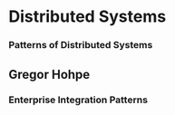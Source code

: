 # Distributed Systems

### Patterns of Distributed Systems

<!--
## Distributed Systems Engineering

Book
https://www.oreilly.com/library/view/designing-data-intensive-applications/9781491903063/

https://github.com/pingcap/talent-plan | pingcap/talent-plan: open source training courses about distributed database and distributed systems

https://ferd.ca/a-distributed-systems-reading-list.html
https://news.ycombinator.com/from?site=ferd.ca
https://news.ycombinator.com/item?id=39303160
https://dancres.github.io/Pages/ | Distributed Systems Reading List

List of Algorithms
http://www.cs.yale.edu/homes/aspnes/classes/465/notes.pdf | Notes on Theory of Distributed Systems

https://newpublic.org/article/1668/a-visual-guide-to-decentralization | A visual guide to decentralization | New_ Public Magazine

https://www.geeksforgeeks.org/types-of-distributed-system/

Distributed Systems
https://en.wikipedia.org/wiki/Distributed_computing
https://www.atlassian.com/microservices/microservices-architecture/distributed-architecture
https://www.atlassian.com/microservices/microservices-architecture/distributed-architecture#:~:text=A%20distributed%20system%20is%20a,of%20failure%20from%20a%20system. | What is a distributed system? | Atlassian
https://www.splunk.com/en_us/blog/learn/distributed-systems.html

https://www.allthingsdistributed.com

5.6 Leader Election using BFS
https://jukkasuomela.fi/da2020/da2020.pdf | Distributed Algorithms 2020
-->

<!--
https://en.wikipedia.org/wiki/Multiversion_concurrency_control | Multiversion concurrency control - Wikipedia
https://en.wikipedia.org/wiki/Non-lock_concurrency_control

https://en.wikipedia.org/wiki/Three-phase_commit_protocol | Three-phase commit protocol - Wikipedia
https://en.wikipedia.org/wiki/Two-phase_commit_protocol | Two-phase commit protocol - Wikipedia
https://en.wikipedia.org/wiki/Two-phase_locking | Two-phase locking - Wikipedia
https://en.wikipedia.org/wiki/Atomic_commit | Atomic commit - Wikipedia
https://en.wikipedia.org/wiki/Non-blocking_algorithm | Non-blocking algorithm - Wikipedia

https://en.wikipedia.org/wiki/Distributed_algorithm | Distributed algorithm - Wikipedia
https://en.wikipedia.org/wiki/Replication_(computing) | Replication (computing) - Wikipedia

https://en.wikipedia.org/wiki/Paxos_(computer_science) | Paxos (computer science) - Wikipedia
https://en.wikipedia.org/wiki/Raft_(algorithm) | Raft (algorithm) - Wikipedia
https://en.wikipedia.org/wiki/Consensus_(computer_science) | Consensus (computer science) - Wikipedia
https://en.wikipedia.org/wiki/Leader_election | Leader election - Wikipedia

Serial Algorithm- RAM
https://en.wikipedia.org/wiki/Parallel_algorithm | Parallel algorithm - Wikipedia

## Raft

https://thesecretlivesofdata.com/raft/ | Raft
https://raft.github.io/ | Raft Consensus Algorithm
-->

<!--
https://martinfowler.com/articles/patterns-of-distributed-systems/ | Patterns of Distributed Systems
https://www.compileralchemy.com/blog/praise-for-patterns-of-distributed-computing/ | Praise for Patterns of Distributed Computing
https://www.amazon.com/Patterns-Distributed-Systems-Addison-Wesley-Signature/dp/0138221987/ref=asc_df_0138221987/?tag=hyprod-20&linkCode=df0&hvadid=693617400601&hvpos=&hvnetw=g&hvrand=1540816189329461302&hvpone=&hvptwo=&hvqmt=&hvdev=c&hvdvcmdl=&hvlocint=&hvlocphy=9024386&hvtargid=pla-2087849617622&psc=1&mcid=070f6a23df7b35429086d7aacabf3e13&gad_source=1 | Patterns of Distributed Systems (Addison-Wesley Signature Series (Fowler)): Joshi, Unmesh: 9780138221980: Amazon.com: Books

Gossip Dissemination
Use a random selection of nodes to pass on information to ensure it reaches all the nodes in the cluster without flooding the network
https://martinfowler.com/articles/patterns-of-distributed-systems/gossip-dissemination.html

HeartBeat
Show a server is available by periodically sending a message to all the other servers.
https://martinfowler.com/articles/patterns-of-distributed-systems/heartbeat.html

Lease
Use time-bound leases for cluster nodes to coordinate their activities.
https://martinfowler.com/articles/patterns-of-distributed-systems/lease.html


## Clock

Clock-Bound Wait
Wait to cover the uncertainty in time across cluster nodes before reading and writing values so that values can be correctly ordered across cluster nodes.
https://martinfowler.com/articles/patterns-of-distributed-systems/clock-bound-wait.html

Generation Clock
A monotonically increasing number indicating the generation of the server.
https://martinfowler.com/articles/patterns-of-distributed-systems/generation-clock.html

Hybrid Clock
Use a combination of system timestamp and logical timestamp to have versions as date and time, which can be ordered
https://martinfowler.com/articles/patterns-of-distributed-systems/hybrid-clock.html

Lamport Clock
Use logical timestamps as a version for a value to allow ordering of values across servers
https://martinfowler.com/articles/patterns-of-distributed-systems/lamport-clock.html

## Consistency, Election, Quorum, Consensus Algorithm

Consistent Core
Maintain a smaller cluster providing stronger consistency to allow the large data cluster to coordinate server activities without implementing quorum-based algorithms.
https://martinfowler.com/articles/patterns-of-distributed-systems/consistent-core.html

Emergent Leader
Order cluster nodes based on their age within the cluster to allow nodes to select a leader without running an explicit election.
https://martinfowler.com/articles/patterns-of-distributed-systems/emergent-leader.html

Leader and Followers
Have a single server to coordinate replication across a set of servers.
https://martinfowler.com/articles/patterns-of-distributed-systems/leader-follower.html

Majority Quorum
Avoid two groups of servers making independent decisions by requiring majority for taking every decision.
https://martinfowler.com/articles/patterns-of-distributed-systems/majority-quorum.html

Paxos
Use two consensus building phases to reach safe consensus even when nodes disconnect
https://martinfowler.com/articles/patterns-of-distributed-systems/paxos.html

## Read Requests

Follower Reads
Serve read requests from followers to achieve better throughput and lower latency
https://martinfowler.com/articles/patterns-of-distributed-systems/follower-reads.html

## Requests

Idempotent Receiver
Identify requests from clients uniquely so you can ignore duplicate requests when client retries
https://martinfowler.com/articles/patterns-of-distributed-systems/idempotent-receiver.html

Request Batch
Combine multiple requests to optimally utilise the network
https://martinfowler.com/articles/patterns-of-distributed-systems/request-batch.html

Request Pipeline
Improve latency by sending multiple requests on the connection without waiting for the response of the previous requests.
https://martinfowler.com/articles/patterns-of-distributed-systems/request-pipeline.html

Request Waiting List
Track client requests which require responses after the criteria to respond is met based on responses from other cluster nodes.
https://martinfowler.com/articles/patterns-of-distributed-systems/request-waiting-list.html

Single-Socket Channel
Maintain the order of the requests sent to a server by using a single TCP connection
https://martinfowler.com/articles/patterns-of-distributed-systems/single-socket-channel.html

Singular Update Queue
Use a single thread to process requests asynchronously to maintain order without blocking the caller.
https://martinfowler.com/articles/patterns-of-distributed-systems/singular-update-queue.html

## Updates

State Watch 
Notify clients when specific values change on the server
https://martinfowler.com/articles/patterns-of-distributed-systems/state-watch.html

Two-Phase Commit
Update resources on multiple nodes in one atomic operation
https://martinfowler.com/articles/patterns-of-distributed-systems/two-phase-commit.html | Two-Phase Commit

Version Vector 
Maintain a list of counters, one per cluster node, to detect concurrent updates

Versioned Value
Store every update to a value with a new version, to allow reading historical values.

## Partitions

Fixed Partitions
Keep the number of partitions fixed to keep the mapping of data to partition unchanged when the size of a cluster changes.
https://martinfowler.com/articles/patterns-of-distributed-systems/fixed-partitions.html

Key-Range Partitions
Partition data in sorted key ranges to efficiently handle range queries.
https://martinfowler.com/articles/patterns-of-distributed-systems/key-range-partitions.html

## Logs

Segmented Log
Split log into multiple smaller files instead of a single large file for easier operations.
https://martinfowler.com/articles/patterns-of-distributed-systems/segmented-log.html

Write-Ahead Log
Provide durability guarantee without the storage data structures to be flushed to disk, by persisting every state change as a command to the append only log.

Replicated Log
Keep the state of multiple nodes synchronized by using a write-ahead log that is replicated to all the cluster nodes.
https://martinfowler.com/articles/patterns-of-distributed-systems/replicated-log.html

High-Water Mark
An index in the write-ahead log showing the last successful replication.
https://martinfowler.com/articles/patterns-of-distributed-systems/high-watermark.html

Low-Water Mark
An index in the write-ahead log showing which portion of the log can be discarded.
https://martinfowler.com/articles/patterns-of-distributed-systems/low-watermark.html
-->

## Gregor Hohpe

<!--
https://architectelevator.com/blog/ | Architect Elevator Blog - The Architect Elevator
https://architectelevator.com/architecture/architect-bookshelf/ | The Architect’s Path (Part 2 - Bookshelf) - The Architect Elevator
https://architectelevator.com/architecture/classic-architecture-books/ | Old Books that Every Architect Should Read - The Architect Elevator
Platform Strategy
https://leanpub.com/platformstrategy
-->

### Enterprise Integration Patterns

<!--
https://www.enterpriseintegrationpatterns.com/patterns/messaging/
https://www.enterpriseintegrationpatterns.com/ramblings/eip1_examples_updated.html
https://enterpriseintegrationpatterns.com/patterns/messaging/toc.html
-->

<!--
Modern examples
https://www.enterpriseintegrationpatterns.com/ramblings/eip1_examples_updated.html
Code
https://github.com/spac3lord/eip

Publish-Subscribe Channel	Google Cloud Pub/sub
Dead Letter Channel	Amazon SQS, Kafka Connect
Return Address	GoLang
Message Expiration	Azure Service Bus, Amazon EventBridge, Google Cloud PubSub
Content-based Router	Apache Camel
Scatter-Gather	Serverless Loan Broker on AWS, Mulesoft ESB, Azure Durable Functions: Fan out/fan in
Message Filter	RabbitMQ
Aggregator	Serverless Loan Broker on AWS (Lambda, DynamoDB), Serverless Loan Broker on GCP (Cloud Function, Datastore)
Process Manager	Serverless Loan Broker with AWS Step Functions, Serverless Loan Broker with GCP Workflows
Content Enricher	Amazon EventBridge Pipes
Transactional Client	Amazon SQS
Event-driven Consumer	RabbitMQ
Competing Consumers	Apache Kafka
Channel Purger	Amazon SQS


Integration Styles
Introduction to Integration Styles
https://www.enterpriseintegrationpatterns.com/patterns/messaging/Chapter1.html
File Transfer	How can I integrate multiple applications so that they work together and can exchange information?
Shared Database	How can I integrate multiple applications so that they work together and can exchange information?
Remote Procedure Invocation	How can I integrate multiple applications so that they work together and can exchange information?
How can I integrate multiple applications so that they work together and can exchange information?

Messaging Systems
Introduction to Messaging Systems	 
Message Channel	How does one application communicate with another using messaging?
Message	How can two applications connected by a message channel exchange a piece of information?
Pipes and Filters	How can we perform complex processing on a message while maintaining independence and flexibility?
Message Router	How can you decouple individual processing steps so that messages can be passed to different filters depending on a set of conditions?
Message Translator	How can systems using different data formats communicate with each other using messaging?
Message Endpoint	How does an application connect to a messaging channel to send and receive messages?

Messaging Channels
Introduction to Messaging Channels	 
Point-to-Point Channel	How can the caller be sure that exactly one receiver will receive the document or perform the call?
Publish-Subscribe Channel	How can the sender broadcast an event to all interested receivers?
Datatype Channel	How can the application send a data item such that the receiver will know how to process it?
Invalid Message Channel	How can a messaging receiver gracefully handle receiving a message that makes no sense?
Dead Letter Channel	What will the messaging system do with a message it cannot deliver?
Guaranteed Delivery	How can the sender make sure that a message will be delivered, even if the messaging system fails?
Channel Adapter	How can you connect an application to the messaging system so that it can send and receive messages?
Messaging Bridge	How can multiple messaging systems be connected so that messages available on one are also available on the others?
Message Bus	What is an architecture that enables separate applications to work together, but in a decoupled fashion such that applications can be easily added or removed without affecting the others?

Message Construction
Introduction to Message Construction	 
Command Message	How can messaging be used to invoke a procedure in another application?
Document Message	How can messaging be used to transfer data between applications?
Event Message	How can messaging be used to transmit events from one application to another?
Request-Reply	When an application sends a message, how can it get a response from the receiver?
Return Address	How does a replier know where to send the reply?
Correlation Identifier	How does a requestor that has received a reply know which request this is the reply for?
Message Sequence	How can messaging transmit an arbitrarily large amount of data?
Message Expiration	How can a sender indicate when a message should be considered stale and thus shouldn’t be processed?
Format Indicator	How can a message’s data format be designed to allow for possible future changes?

Interlude: Simple Messaging

Message Routing
Introduction to Message Routing	 
Content-Based Router	How do we handle a situation where the implementation of a single logical function (e.g., inventory check) is spread across multiple physical systems?
Message Filter	How can a component avoid receiving uninteresting messages?
Dynamic Router	How can you avoid the dependency of the router on all possible destinations while maintaining its efficiency?
Recipient List	How do we route a message to a list of dynamically specified recipients?
Splitter	How can we process a message if it contains multiple elements, each of which may have to be processed in a different way?
Aggregator	How do we combine the results of individual, but related messages so that they can be processed as a whole?
Resequencer	How can we get a stream of related but out-of-sequence messages back into the correct order?
Composed Message Processor	How can you maintain the overall message flow when processing a message consisting of multiple elements, each of which may require different processing?
Scatter-Gather	How do you maintain the overall message flow when a message needs to be sent to multiple recipients, each of which may send a reply?
Routing Slip	How do we route a message consecutively through a series of processing steps when the sequence of steps is not known at design-time and may vary for each message?
Process Manager	How do we route a message through multiple processing steps when the required steps may not be known at design-time and may not be sequential?
Message Broker	How can you decouple the destination of a message from the sender and maintain central control over the flow of messages?

Message Transformation
Introduction to Message Transformation	 
Envelope Wrapper	How can existing systems participate in a messaging exchange that places specific requirements on the message format, such as message header fields or encryption?
Content Enricher	How do we communicate with another system if the message originator does not have all the required data items available?
Content Filter	How do you simplify dealing with a large message, when you are interested only in a few data items?
Claim Check	How can we reduce the data volume of message sent across the system without sacrificing information content?
Normalizer	How do you process messages that are semantically equivalent, but arrive in a different format?
Canonical Data Model	How can you minimize dependencies when integrating applications that use different data formats?

Interlude: Composed Messaging

Messaging Endpoints
Introduction to Messaging Endpoints	 
Messaging Gateway	How do you encapsulate access to the messaging system from the rest of the application?
Messaging Mapper	How do you move data between domain objects and the messaging infrastructure while keeping the two independent of each other?
Transactional Client	How can a client control its transactions with the messaging system?
Polling Consumer	How can an application consume a message when the application is ready?
Event-Driven Consumer	How can an application automatically consume messages as they become available?
Competing Consumers	How can a messaging client process multiple messages concurrently?
Message Dispatcher	How can multiple consumers on a single channel coordinate their message processing?
Selective Consumer	How can a message consumer select which messages it wishes to receive?
Durable Subscriber	How can a subscriber avoid missing messages while it’s not listening for them?
Idempotent Receiver	How can a message receiver deal with duplicate messages?
Service Activator	How can an application design a service to be invoked both via various messaging technologies and via non-messaging techniques?

System Management
Introduction to System Management	 
Control Bus	How can we effectively administer a messaging system that is distributed across multiple platforms and a wide geographic area?
Detour	How can you route a message through intermediate steps to perform validation, testing or debugging functions?
Wire Tap	How do you inspect messages that travel on a point-to-point channel?
Message History	How can we effectively analyze and debug the flow of messages in a loosely coupled system?
Message Store	How can we report against message information without disturbing the loosely coupled and transient nature of a messaging system?
Smart Proxy	How can you track messages on a service that publishes reply messages to the Return Address specified by the requestor?
Test Message	What happens, though, if a component is actively processing messages, but garbles outgoing messages due to an internal fault?
Channel Purger	How can you keep 'left-over' messages on a channel from disturbing tests or running systems?
-->
